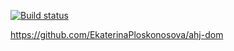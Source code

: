 [![Build status](https://ci.appveyor.com/api/projects/status/hl03ves38y42528k?svg=true)](https://ci.appveyor.com/project/EkaterinaPloskonosova/ahj-dom)

https://github.com/EkaterinaPloskonosova/ahj-dom
